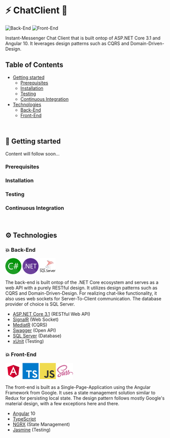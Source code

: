 # ⚡ ChatClient 💬

<!-- Badges -->
![Back-End](https://github.com/AndriWandres/ChatClient/workflows/.NET%20Core/badge.svg?branch=master)
![Front-End](https://github.com/AndriWandres/ChatClient/workflows/Angular/badge.svg?branch=master)

<!-- Intro section -->
Instant-Messenger Chat Client that is built ontop of ASP.NET Core 3.1 and Angular 10. It leverages design patterns such as CQRS and Domain-Driven-Design.

<!-- Table of contents -->
## Table of Contents
* [Getting started](https://github.com/AndriWandres/ChatClient#-technologies)
  * [Prerequisites](https://github.com/AndriWandres/ChatClient#-prerequisites)
  * [Installation](https://github.com/AndriWandres/ChatClient#-installation)
  * [Testing](https://github.com/AndriWandres/ChatClient#-testing)
  * [Continuous Integration](https://github.com/AndriWandres/ChatClient#-prerequisites)
* [Technologies](https://github.com/AndriWandres/ChatClient#-technologies)
  * [Back-End](https://github.com/AndriWandres/ChatClient#-back-end)
  * [Front-End](https://github.com/AndriWandres/ChatClient#-front-end)

<br/>

<!-- How to setup application -->
## 🎯 Getting started
Content will follow soon...

### Prerequisites

### Installation

### Testing

### Continuous Integration

<br/>

<!-- Technology listing -->
## ⚙ Technologies
### 💥 Back-End
<code><img height="50" src="https://raw.githubusercontent.com/github/explore/80688e429a7d4ef2fca1e82350fe8e3517d3494d/topics/csharp/csharp.png"></code>
<code><img height="50" src="https://raw.githubusercontent.com/github/explore/80688e429a7d4ef2fca1e82350fe8e3517d3494d/topics/dotnet/dotnet.png"></code>
<code><img height="50" src="https://raw.githubusercontent.com/github/explore/96943574ba0c0340ba6ea1e6f768e9abe43e34e1/topics/sql-server/sql-server.png"></code>

The back-end is built ontop of the .NET Core ecosystem and serves as a web API with a purely RESTful design. It utilizes design patterns such as CQRS and Domain-Driven-Design. For realizing chat-like functionality, it also uses web sockets for Server-To-Client communication. The database provider of choice is SQL Server.
* [ASP.NET Core 3.1](https://dotnet.microsoft.com/learn/aspnet/what-is-aspnet-core) (RESTful Web API)
* [SignalR](https://dotnet.microsoft.com/apps/aspnet/signalr) (Web Socket)
* [MediatR](https://github.com/jbogard/MediatR) (CQRS)
* [Swagger](https://swagger.io/tools/swagger-ui) (Open API)
* [SQL Server](https://www.microsoft.com/en-gb/sql-server/sql-server-2019) (Database)
* [xUnit](https://xunit.net) (Testing)

### 💥 Front-End
<code><img height="50" src="https://raw.githubusercontent.com/github/explore/80688e429a7d4ef2fca1e82350fe8e3517d3494d/topics/angular/angular.png"></code>
<code><img height="50" src="https://raw.githubusercontent.com/github/explore/80688e429a7d4ef2fca1e82350fe8e3517d3494d/topics/typescript/typescript.png"></code>
<code><img height="50" src="https://raw.githubusercontent.com/github/explore/96943574ba0c0340ba6ea1e6f768e9abe43e34e1/topics/javascript/javascript.png"></code>
<code><img height="50" src="https://raw.githubusercontent.com/github/explore/96943574ba0c0340ba6ea1e6f768e9abe43e34e1/topics/sass/sass.png"></code>

The front-end is built as a Single-Page-Application using the Angular Framework from Google. It uses a state management solution similar to Redux for persisting local state. The design pattern follows mostly Google's material design, with a few exceptions here and there.
* [Angular](https://angular.io) 10
* [TypeScript](https://www.typescriptlang.org)
* [NGRX](https://ngrx.io) (State Management)
* [Jasmine](https://jasmine.github.io/) (Testing)



